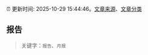:alarm_clock: 更新时间: 2025-10-29 15:44:46。[文章来源](/README.md)、[文章分类](/TAGS.md)

## 报告


> 关键字：`报告`、`月报`



